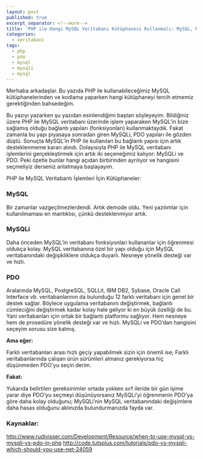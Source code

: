 ```yaml
---
layout: post
published: true
excerpt_separator: <!--more-->
title: 'PHP ile Hangi MySQL Veritabanı Kütüphanesi Kullanmalı: MySQL, MySQLi, PDO'
categories:
  - veritabani
tags:
  - php
  - pdo
  - mysql
  - mysqli
  - mysql
---
```

Merhaba arkadaşlar. Bu yazıda PHP ile kullanabileceğimiz MySQL kütüphanelerinden ve kodlama yaparken hangi kütüphaneyi tercih etmemiz gerektiğinden bahsedeğim.

Bu yazıyı yazarken şu yazıdan esinlendiğimi baştan söyleyeyim. Bildiğiniz üzere PHP ile MySQL veritabanı üzerinde işlem yaparaken MySQL’in bize sağlamış olduğu bağlantı yapıları (fonksiyonları) kullanmaktaydık. Fakat zamanla bu yapı piyasaya sonradan giren MySQLi, PDO yapıları ile gözden düştü. Sonuçta MySQL’in PHP ile kullanılan bu bağlantı yapısı için artık desteklenmeme kararı alındı. Dolayısıyla PHP ile MySQL veritabanı işlemlerini gerçekleştirmek için artık iki seçeneğimiz kalıyor: MySQLi ve PDO. Peki özetle bunlar hangi açıdan birbirinden ayrılıyor ve hangisini seçmeliyiz derseniz anlatmaya başlayayım.

<!--more-->

PHP ile MySQL Veritabantı İşlemleri İçin Kütüphaneler:

### MySQL

Bir zamanlar vazgeçilmezlerdendi. Artık demode oldu. Yeni yazılımlar için kullanılmaması en mantıklısı, çünkü desteklenmiyor artık.

### MySQLi

Daha önceden MySQL’in veritabanı fonksiyonları kullananlar için öğrenmesi oldukça kolay.
MySQL veritabanına özel bir yapı olduğu için MySQL veritabanındaki değişikliklere oldukça duyarlı.
Nesneye yönelik desteği var ve hızlı.

### PDO

Aralarında MySQL, PostgreSQL, SQLLit, IBM DB2, Sybase, Oracle Call Interface vb. veritabanlarının da bulunduğu 12 farklı veritabanı için genel bir destek sağlar. Böylece uygulama veritabanını değiştirmek, bağlantı cümleciğini değiştirmek kadar kolay hale geliyor ki en büyük özelliği de bu. Yani veritabanları için ortak bir bağlantı platformu sağlıyor.
Hem nesneye hem de prosedüre yönelik desteği var ve hızlı.
MySQLi ve PDO’dan hangisini seçeyim sorusu size kalmış.

**Ama eğer:**

Farklı veritabanları arası hızlı geçiy yapabilmek sizin için önemli ise;
Farklı veritabanlarında çalışan ürün sürümleri almanız gerekiyorsa
hiç düşünmeden PDO’yu seçin derim.

**Fakat:**

Yukarıda belirtilen gereksinimler ortada yokken sırf ileride bir gün işime yarar diye PDO’yu seçmeyi düşünüyorsanız
MySQLi’yi öğrenmenin PDO’ya göre daha kolay olduğunu;
MySQLi’nin MySQL veritabanındaki değişimlere daha hasas
olduğunu aklınızda bulundurmanızda fayda var.

### Kaynaklar:
http://www.rudivisser.com/Development/Resource/when-to-use-mysql-vs-mysqli-vs-pdo-in-php
http://code.tutsplus.com/tutorials/pdo-vs-mysqli-which-should-you-use–net-24059